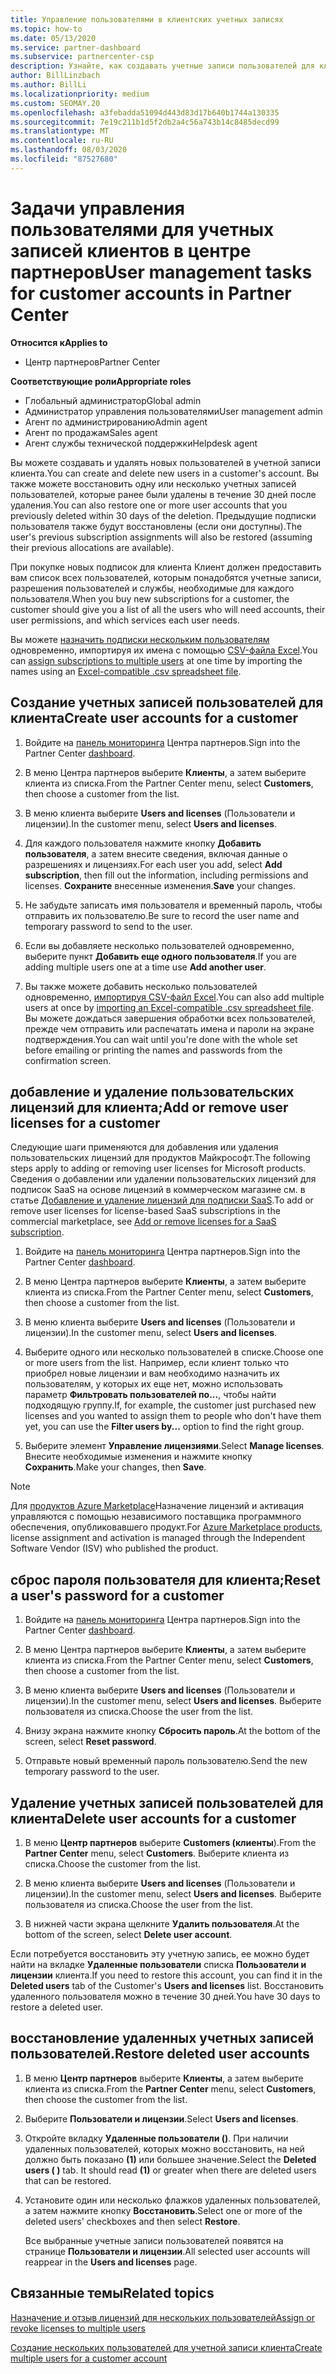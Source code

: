 ```yaml
---
title: Управление пользователями в клиентских учетных записях
ms.topic: how-to
ms.date: 05/13/2020
ms.service: partner-dashboard
ms.subservice: partnercenter-csp
description: Узнайте, как создавать учетные записи пользователей для клиентов, добавлять или удалять пользовательские лицензии, сбрасывать пароли пользователей, удалять учетные записи пользователей и восстанавливать их.
author: BillLinzbach
ms.author: BillLi
ms.localizationpriority: medium
ms.custom: SEOMAY.20
ms.openlocfilehash: a3febadda51094d443d83d17b640b1744a130335
ms.sourcegitcommit: 7e19c211b1d5f2db2a4c56a743b14c8485decd99
ms.translationtype: MT
ms.contentlocale: ru-RU
ms.lasthandoff: 08/03/2020
ms.locfileid: "87527680"
---
```

# <a name="user-management-tasks-for-customer-accounts-in-partner-center"></a><span data-ttu-id="2d0fa-103">Задачи управления пользователями для учетных записей клиентов в центре партнеров</span><span class="sxs-lookup"><span data-stu-id="2d0fa-103">User management tasks for customer accounts in Partner Center</span></span>

<span data-ttu-id="2d0fa-104">**Относится к**</span><span class="sxs-lookup"><span data-stu-id="2d0fa-104">**Applies to**</span></span>

- <span data-ttu-id="2d0fa-105">Центр партнеров</span><span class="sxs-lookup"><span data-stu-id="2d0fa-105">Partner Center</span></span>

<span data-ttu-id="2d0fa-106">**Соответствующие роли**</span><span class="sxs-lookup"><span data-stu-id="2d0fa-106">**Appropriate roles**</span></span>

- <span data-ttu-id="2d0fa-107">Глобальный администратор</span><span class="sxs-lookup"><span data-stu-id="2d0fa-107">Global admin</span></span>
- <span data-ttu-id="2d0fa-108">Администратор управления пользователями</span><span class="sxs-lookup"><span data-stu-id="2d0fa-108">User management admin</span></span>
- <span data-ttu-id="2d0fa-109">Агент по администрированию</span><span class="sxs-lookup"><span data-stu-id="2d0fa-109">Admin agent</span></span>
- <span data-ttu-id="2d0fa-110">Агент по продажам</span><span class="sxs-lookup"><span data-stu-id="2d0fa-110">Sales agent</span></span>
- <span data-ttu-id="2d0fa-111">Агент службы технической поддержки</span><span class="sxs-lookup"><span data-stu-id="2d0fa-111">Helpdesk agent</span></span>

<span data-ttu-id="2d0fa-112">Вы можете создавать и удалять новых пользователей в учетной записи клиента.</span><span class="sxs-lookup"><span data-stu-id="2d0fa-112">You can create and delete new users in a customer's account.</span></span> <span data-ttu-id="2d0fa-113">Вы также можете восстановить одну или несколько учетных записей пользователей, которые ранее были удалены в течение 30 дней после удаления.</span><span class="sxs-lookup"><span data-stu-id="2d0fa-113">You can also restore one or more user accounts that you previously deleted within 30 days of the deletion.</span></span> <span data-ttu-id="2d0fa-114">Предыдущие подписки пользователя также будут восстановлены (если они доступны).</span><span class="sxs-lookup"><span data-stu-id="2d0fa-114">The user's previous subscription assignments will also be restored (assuming their previous allocations are available).</span></span>

<span data-ttu-id="2d0fa-115">При покупке новых подписок для клиента Клиент должен предоставить вам список всех пользователей, которым понадобятся учетные записи, разрешения пользователей и службы, необходимые для каждого пользователя.</span><span class="sxs-lookup"><span data-stu-id="2d0fa-115">When you buy new subscriptions for a customer, the customer should give you a list of all the users who will need accounts, their user permissions, and which services each user needs.</span></span>  

<span data-ttu-id="2d0fa-116">Вы можете [назначить подписки нескольким пользователям](bulk-license-provisioning-for-multiple-users.md) одновременно, импортируя их имена с помощью [CSV-файла Excel](adding-multiple-users-to-a-customer-account.md).</span><span class="sxs-lookup"><span data-stu-id="2d0fa-116">You can [assign subscriptions to multiple users](bulk-license-provisioning-for-multiple-users.md) at one time by importing the names using an [Excel-compatible .csv spreadsheet file](adding-multiple-users-to-a-customer-account.md).</span></span>

<a href="" id="createuseraccounts"></a>

## <a name="create-user-accounts-for-a-customer"></a><span data-ttu-id="2d0fa-117">Создание учетных записей пользователей для клиента</span><span class="sxs-lookup"><span data-stu-id="2d0fa-117">Create user accounts for a customer</span></span>

1. <span data-ttu-id="2d0fa-118">Войдите на [панель мониторинга](https://partner.microsoft.com/dashboard) Центра партнеров.</span><span class="sxs-lookup"><span data-stu-id="2d0fa-118">Sign into the Partner Center [dashboard](https://partner.microsoft.com/dashboard).</span></span>

2. <span data-ttu-id="2d0fa-119">В меню Центра партнеров выберите **Клиенты**, а затем выберите клиента из списка.</span><span class="sxs-lookup"><span data-stu-id="2d0fa-119">From the Partner Center menu, select **Customers**, then choose a customer from the list.</span></span>

3. <span data-ttu-id="2d0fa-120">В меню клиента выберите **Users and licenses** (Пользователи и лицензии).</span><span class="sxs-lookup"><span data-stu-id="2d0fa-120">In the customer menu, select **Users and licenses**.</span></span>

4. <span data-ttu-id="2d0fa-121">Для каждого пользователя нажмите кнопку **Добавить пользователя**, а затем внесите сведения, включая данные о разрешениях и лицензиях.</span><span class="sxs-lookup"><span data-stu-id="2d0fa-121">For each user you add, select **Add subscription**, then fill out the information, including permissions and licenses.</span></span> <span data-ttu-id="2d0fa-122">**Сохраните** внесенные изменения.</span><span class="sxs-lookup"><span data-stu-id="2d0fa-122">**Save** your changes.</span></span>

5. <span data-ttu-id="2d0fa-123">Не забудьте записать имя пользователя и временный пароль, чтобы отправить их пользователю.</span><span class="sxs-lookup"><span data-stu-id="2d0fa-123">Be sure to record the user name and temporary password to send to the user.</span></span>

6. <span data-ttu-id="2d0fa-124">Если вы добавляете несколько пользователей одновременно, выберите пункт **Добавить еще одного пользователя**.</span><span class="sxs-lookup"><span data-stu-id="2d0fa-124">If you are adding multiple users one at a time use **Add another user**.</span></span>

7. <span data-ttu-id="2d0fa-125">Вы также можете добавить несколько пользователей одновременно, [импортируя CSV-файл Excel](adding-multiple-users-to-a-customer-account.md).</span><span class="sxs-lookup"><span data-stu-id="2d0fa-125">You can also add multiple users at once by [importing an Excel-compatible .csv spreadsheet file](adding-multiple-users-to-a-customer-account.md).</span></span> <span data-ttu-id="2d0fa-126">Вы можете дождаться завершения обработки всех пользователей, прежде чем отправить или распечатать имена и пароли на экране подтверждения.</span><span class="sxs-lookup"><span data-stu-id="2d0fa-126">You can wait until you're done with the whole set before emailing or printing the names and passwords from the confirmation screen.</span></span>

<a href="" id="userlicensing"></a>

## <a name="add-or-remove-user-licenses-for-a-customer"></a><span data-ttu-id="2d0fa-127">добавление и удаление пользовательских лицензий для клиента;</span><span class="sxs-lookup"><span data-stu-id="2d0fa-127">Add or remove user licenses for a customer</span></span>

<span data-ttu-id="2d0fa-128">Следующие шаги применяются для добавления или удаления пользовательских лицензий для продуктов Майкрософт.</span><span class="sxs-lookup"><span data-stu-id="2d0fa-128">The following steps apply to adding or removing user licenses for Microsoft products.</span></span> <span data-ttu-id="2d0fa-129">Сведения о добавлении или удалении пользовательских лицензий для подписок SaaS на основе лицензий в коммерческом магазине см. в статье [Добавление и удаление лицензий для подписки SaaS](csp-commercial-marketplace-manage.md#add-or-remove-licenses-for-a-saas-subscription).</span><span class="sxs-lookup"><span data-stu-id="2d0fa-129">To add or remove user licenses for license-based SaaS subscriptions in the commercial marketplace, see [Add or remove licenses for a SaaS subscription](csp-commercial-marketplace-manage.md#add-or-remove-licenses-for-a-saas-subscription).</span></span>

1. <span data-ttu-id="2d0fa-130">Войдите на [панель мониторинга](https://partner.microsoft.com/dashboard) Центра партнеров.</span><span class="sxs-lookup"><span data-stu-id="2d0fa-130">Sign into the Partner Center [dashboard](https://partner.microsoft.com/dashboard).</span></span>

2. <span data-ttu-id="2d0fa-131">В меню Центра партнеров выберите **Клиенты**, а затем выберите клиента из списка.</span><span class="sxs-lookup"><span data-stu-id="2d0fa-131">From the Partner Center menu, select **Customers**, then choose a customer from the list.</span></span>

3. <span data-ttu-id="2d0fa-132">В меню клиента выберите **Users and licenses** (Пользователи и лицензии).</span><span class="sxs-lookup"><span data-stu-id="2d0fa-132">In the customer menu, select **Users and licenses**.</span></span>

4. <span data-ttu-id="2d0fa-133">Выберите одного или несколько пользователей в списке.</span><span class="sxs-lookup"><span data-stu-id="2d0fa-133">Choose one or more users from the list.</span></span> <span data-ttu-id="2d0fa-134">Например, если клиент только что приобрел новые лицензии и вам необходимо назначить их пользователям, у которых их еще нет, можно использовать параметр **Фильтровать пользователей по...**, чтобы найти подходящую группу.</span><span class="sxs-lookup"><span data-stu-id="2d0fa-134">If, for example, the customer just purchased new licenses and you wanted to assign them to people who don't have them yet, you can use the **Filter users by...** option to find the right group.</span></span>

5. <span data-ttu-id="2d0fa-135">Выберите элемент **Управление лицензиями**.</span><span class="sxs-lookup"><span data-stu-id="2d0fa-135">Select **Manage licenses**.</span></span> <span data-ttu-id="2d0fa-136">Внесите необходимые изменения и нажмите кнопку **Сохранить**.</span><span class="sxs-lookup"><span data-stu-id="2d0fa-136">Make your changes, then **Save**.</span></span>

> [!NOTE]
> <span data-ttu-id="2d0fa-137">Для [продуктов Azure Marketplace](csp-commercial-marketplace-manage.md#assign-licenses-and-activate-a-subscription-on-behalf-of-a-customer)Назначение лицензий и активация управляются с помощью независимого поставщика программного обеспечения, опубликовавшего продукт.</span><span class="sxs-lookup"><span data-stu-id="2d0fa-137">For [Azure Marketplace products](csp-commercial-marketplace-manage.md#assign-licenses-and-activate-a-subscription-on-behalf-of-a-customer), license assignment and activation is managed through the Independent Software Vendor (ISV) who published the product.</span></span>

<a href="" id="resetpassword"></a>

## <a name="reset-a-users-password-for-a-customer"></a><span data-ttu-id="2d0fa-138">сброс пароля пользователя для клиента;</span><span class="sxs-lookup"><span data-stu-id="2d0fa-138">Reset a user's password for a customer</span></span>

1. <span data-ttu-id="2d0fa-139">Войдите на [панель мониторинга](https://partner.microsoft.com/dashboard) Центра партнеров.</span><span class="sxs-lookup"><span data-stu-id="2d0fa-139">Sign into the Partner Center [dashboard](https://partner.microsoft.com/dashboard).</span></span>

2. <span data-ttu-id="2d0fa-140">В меню Центра партнеров выберите **Клиенты**, а затем выберите клиента из списка.</span><span class="sxs-lookup"><span data-stu-id="2d0fa-140">From the Partner Center menu, select **Customers**, then choose a customer from the list.</span></span>

3.  <span data-ttu-id="2d0fa-141">В меню клиента выберите **Users and licenses** (Пользователи и лицензии).</span><span class="sxs-lookup"><span data-stu-id="2d0fa-141">In the customer menu, select **Users and licenses**.</span></span> <span data-ttu-id="2d0fa-142">Выберите пользователя из списка.</span><span class="sxs-lookup"><span data-stu-id="2d0fa-142">Choose the user from the list.</span></span>

4.  <span data-ttu-id="2d0fa-143">Внизу экрана нажмите кнопку **Сбросить пароль**.</span><span class="sxs-lookup"><span data-stu-id="2d0fa-143">At the bottom of the screen, select **Reset password**.</span></span> 

5.  <span data-ttu-id="2d0fa-144">Отправьте новый временный пароль пользователю.</span><span class="sxs-lookup"><span data-stu-id="2d0fa-144">Send the new temporary password to the user.</span></span>

<a href="" id="deleteuseraccounts"></a>

## <a name="delete-user-accounts-for-a-customer"></a><span data-ttu-id="2d0fa-145">Удаление учетных записей пользователей для клиента</span><span class="sxs-lookup"><span data-stu-id="2d0fa-145">Delete user accounts for a customer</span></span>

1.  <span data-ttu-id="2d0fa-146">В меню **Центр партнеров** выберите **Customers (клиенты**).</span><span class="sxs-lookup"><span data-stu-id="2d0fa-146">From the **Partner Center** menu, select **Customers**.</span></span> <span data-ttu-id="2d0fa-147">Выберите клиента из списка.</span><span class="sxs-lookup"><span data-stu-id="2d0fa-147">Choose the customer from the list.</span></span>

2.  <span data-ttu-id="2d0fa-148">В меню клиента выберите **Users and licenses** (Пользователи и лицензии).</span><span class="sxs-lookup"><span data-stu-id="2d0fa-148">In the customer menu, select **Users and licenses**.</span></span> <span data-ttu-id="2d0fa-149">Выберите пользователя из списка.</span><span class="sxs-lookup"><span data-stu-id="2d0fa-149">Choose the user from the list.</span></span>

3.  <span data-ttu-id="2d0fa-150">В нижней части экрана щелкните **Удалить пользователя**.</span><span class="sxs-lookup"><span data-stu-id="2d0fa-150">At the bottom of the screen, select **Delete user account**.</span></span>

<span data-ttu-id="2d0fa-151">Если потребуется восстановить эту учетную запись, ее можно будет найти на вкладке **Удаленные пользователи** списка **Пользователи и лицензии** клиента.</span><span class="sxs-lookup"><span data-stu-id="2d0fa-151">If you need to restore this account, you can find it in the **Deleted users** tab of the Customer's **Users and licenses** list.</span></span> <span data-ttu-id="2d0fa-152">Восстановить удаленного пользователя можно в течение 30 дней.</span><span class="sxs-lookup"><span data-stu-id="2d0fa-152">You have 30 days to restore a deleted user.</span></span>

<a href="" id="restoreuseraccounts"></a>

## <a name="restore-deleted-user-accounts"></a><span data-ttu-id="2d0fa-153">восстановление удаленных учетных записей пользователей.</span><span class="sxs-lookup"><span data-stu-id="2d0fa-153">Restore deleted user accounts</span></span>

1.  <span data-ttu-id="2d0fa-154">В меню **Центр партнеров** выберите **Клиенты**, а затем выберите клиента из списка.</span><span class="sxs-lookup"><span data-stu-id="2d0fa-154">From the **Partner Center** menu, select **Customers**, then choose the customer from the list.</span></span>

2.  <span data-ttu-id="2d0fa-155">Выберите **Пользователи и лицензии**.</span><span class="sxs-lookup"><span data-stu-id="2d0fa-155">Select **Users and licenses**.</span></span>

3.  <span data-ttu-id="2d0fa-156">Откройте вкладку **Удаленные пользователи ()**. При наличии удаленных пользователей, которых можно восстановить, на ней должно быть показано **(1)** или большее значение.</span><span class="sxs-lookup"><span data-stu-id="2d0fa-156">Select the **Deleted users ( )** tab. It should read **(1)** or greater when there are deleted users that can be restored.</span></span>

4.  <span data-ttu-id="2d0fa-157">Установите один или несколько флажков удаленных пользователей, а затем нажмите кнопку **Восстановить**.</span><span class="sxs-lookup"><span data-stu-id="2d0fa-157">Select one or more of the deleted users' checkboxes and then select **Restore**.</span></span>

    <span data-ttu-id="2d0fa-158">Все выбранные учетные записи пользователей появятся на странице **Пользователи и лицензии**.</span><span class="sxs-lookup"><span data-stu-id="2d0fa-158">All selected user accounts will reappear in the **Users and licenses** page.</span></span>

## <a name="related-topics"></a><span data-ttu-id="2d0fa-159">Связанные темы</span><span class="sxs-lookup"><span data-stu-id="2d0fa-159">Related topics</span></span>


[<span data-ttu-id="2d0fa-160">Назначение и отзыв лицензий для нескольких пользователей</span><span class="sxs-lookup"><span data-stu-id="2d0fa-160">Assign or revoke licenses to multiple users</span></span>](bulk-license-provisioning-for-multiple-users.md)

[<span data-ttu-id="2d0fa-161">Создание нескольких пользователей для учетной записи клиента</span><span class="sxs-lookup"><span data-stu-id="2d0fa-161">Create multiple users for a customer account</span></span>](adding-multiple-users-to-a-customer-account.md)